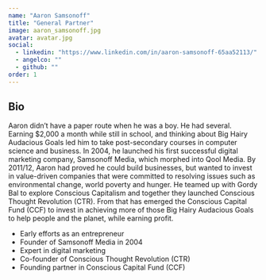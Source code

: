 ```yaml
---
name: "Aaron Samsonoff"
title: "General Partner"
image: aaron_samsonoff.jpg
avatar: avatar.jpg
social:
  - linkedin: "https://www.linkedin.com/in/aaron-samsonoff-65aa52113/"
  - angelco: ""
  - github: ""
order: 1
---
```


## Bio

Aaron didn’t have a paper route when he was a boy. He had several. Earning $2,000 a month while still in school, and thinking about Big Hairy Audacious Goals led him to take post-secondary courses in computer science and business. In 2004, he launched his first successful digital marketing company, Samsonoff Media, which morphed into Qool Media. By 2011/12, Aaron had proved he could build businesses, but wanted to invest in value-driven companies that were committed to resolving issues such as environmental change, world poverty and hunger. He teamed up with Gordy Bal to explore Conscious Capitalism and together they launched Conscious Thought Revolution (CTR). From that has emerged the Conscious Capital Fund (CCF) to invest in achieving more of those Big Hairy Audacious Goals to help people and the planet, while earning profit.

- Early efforts as an entrepreneur
- Founder of Samsonoff Media in 2004
- Expert in digital marketing
- Co-founder of Conscious Thought Revolution (CTR)
- Founding partner in Conscious Capital Fund (CCF)
